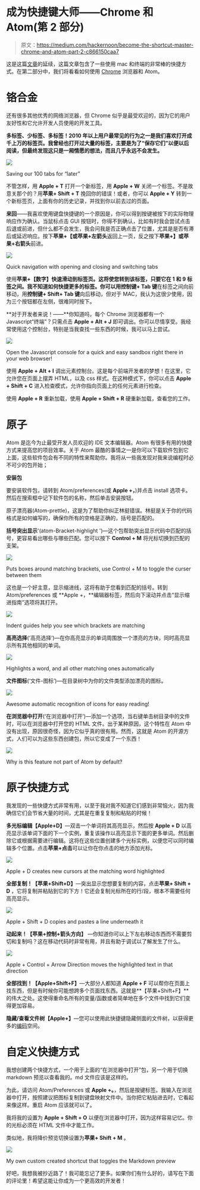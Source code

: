 # 成为快捷键大师——Chrome 和 Atom(第 2 部分)

> 原文：<https://medium.com/hackernoon/become-the-shortcut-master-chrome-and-atom-part-2-c866150caa7>

这是这篇[文章](https://hackernoon.com/become-the-shortcut-master-the-mac-and-terminal-part-1-80793d8df033)的延续，这篇文章包含了一些使用 mac 和终端的非常棒的快捷方式。在第二部分中，我们将看看如何使用 [Chrome](https://hackernoon.com/tagged/chrome) 浏览器和 Atom。

# **铬合金**

还有很多其他优秀的网络浏览器，但 Chrome 似乎是最受欢迎的，因为它的用户友好性和它允许开发人员使用的开发工具。

**多标签、少标签、多标签！2010 年以上用户最常见的行为之一是我们喜欢打开成千上万的标签页。我曾经也打开过大量的标签，主要是为了“保存它们”以便以后阅读，但最终发现这只是一厢情愿的想法，而且几乎永远不会发生。**

![](img/91b487a3b6e1566dd96ff221fd34dc08.png)

Saving our 100 tabs for “later”

不管怎样，用 **Apple + T** 打开一个新标签，用 **Apple + W** 关闭一个标签。不是故意关那个的？用**苹果+ Shift + T** 挽回你的错误！或者，你可以 **Apple + Y** 转到一个新标签页，上面有你的历史记录，并找到你以前去过的页面。

**来回**——我喜欢使用键盘快捷键的一个原因是，你可以得到按键被按下的实际物理响应作为确认。当鼠标点击 GUI 按钮时，你得不到确认，比如有时我会尝试点击后退或前进，但什么都不会发生，我会问我是否正确点击了位置，尤其是是否有滞后或延迟响应。按下**苹果+【**或**苹果+左箭头**返回上一页，反之按下**苹果+】**或**苹果+右箭头**前进。

![](img/d029178b7f531c22290f15bfebb87400.png)

Quick navigation with opening and closing and switching tabs

使用**苹果+【数字】**快速滑动到标签页。这将使您转到该标签，只要它在 1 和 9 标签之间。我不知道如何快捷更多的标签。你可以用**控制键+ Tab 键**在标签之间向前移动，用**控制键+ Shift+ Tab 键**向后移动，但对于 MAC，我认为这很少使用，因为三个按钮都在左侧，很难同时按下。

**对于开发者来说！——**你知道吗，每个 Chrome 浏览器都有一个 Javascript“终端”？只需点击 **Apple + Alt + J** 即可调出。你可以尽情享受。我经常使用这个控制台，特别是当我查找一些东西的时候，我可以马上尝试。

![](img/f4f03b0e64dc0183356d1ce279f71d74.png)

Open the Javascript console for a quick and easy sandbox right there in your web browser!

使用 **Apple + Alt + I** 调出元素控制台。这是每个前端开发者的梦想！在这里，它允许您在页面上摆弄 HTML，以及 css 样式。在这种模式下，你可以点击 **Apple + Shift + C** 进入检查模式，允许你指向页面上的任何元素进行检查。

使用 **Apple + R** 重新加载，使用 **Apple + Shift + R** 硬重新加载，查看您的工作。

# **原子**

Atom 是迄今为止最受开发人员欢迎的 IDE 文本编辑器。Atom 有很多有用的快捷方式来提高您的项目效率。关于 Atom 最酷的事情之一是你可以下载软件包到它上面，这些软件包会有不同的特性来帮助你。我将从一些我发现对我来说编程时必不可少的包开始；

**安装包**

要安装软件包，请转到 Atom/preferences(或 **Apple +，**)并点击 install 选项卡。然后在搜索框中记下软件包的名称，然后单击安装按钮。

原子漂亮器(Atom-prettle)，这是为了帮助你纠正林挺错误。林挺是关于你的代码格式是如何编写的，确保你所有的空格是正确的，括号是匹配的。

**括号突出显示**'(atom-Bracket-highlight ')—这个包帮助突出显示代码中匹配的括号，更容易看出哪些与哪些匹配。您可以按下 **Control + M** 将光标切换到匹配的支架。

![](img/ec3b8a12155212fcd82d55bfac2b6595.png)

Puts boxes around matching brackets, use Control + M to toggle the curser between them

这也是一个好主意，显示缩进线，这将有助于您看到匹配的括号。转到 Atom/preferences 或 **Apple +，**编辑器标签，然后向下滚动并点击“显示缩进指南”选项将其打开。

![](img/81020b27deac717cf1649ee94afb11eb.png)

Indent guides help you see which brackets are matching

**高亮选择**(‘高亮选择’)—在你高亮显示的单词周围放一个漂亮的方块，同时高亮显示所有其他相同的单词。

![](img/8d852663f5e65def83ba08a31ae72de9.png)

Highlights a word, and all other matching ones automatically

**文件图标**(‘文件-图标’)—在目录树中为你的文件类型添加漂亮的图标。

![](img/89237f8d51520115c09ad43360c668f3.png)

Awesome automatic recognition of icons for easy reading!

**在浏览器中打开**(‘在浏览器中打开’)—添加一个选项，当右键单击树目录中的文件时，可以在浏览器中打开您的 HTML 文件。出于某种原因，这个特性在 Atom 中没有出现，原因很奇怪，因为它似乎真的很有用。然而，这就是 Atom 的开源方式，人们可以为这些东西创建包，所以它变成了一个东西！

![](img/de5317e985e7b1bc09407b1660a6e98a.png)

Why is this feature not part of Atom by default?

# **原子快捷方式**

我发现的一些快捷方式非常有用，以至于我对我不知道它们感到非常恼火，因为我确信它们会节省大量的时间，尤其是在重复复制和粘贴的时候！

**多光标编辑【Apple+D】**—双击一个单词将其高亮显示，然后按 **Apple + D** 以高亮显示该单词下面的下一个实例，重复该操作以高亮显示下面的更多单词。然后删除它或根据需要进行编辑。这将在这些位置创建多个光标实例，以便您可以同时编辑多个位置。点击**苹果+点击**可以让你在你点击的地方添加光标。

![](img/aee19f275fc018fc926de061af0b5e55.png)

Apple + D creates new cursors at the matching word highlighted

**全部复制！【苹果+Shift+D】**—突出显示您想要复制的内容，点击**苹果+ Shift + D** ，它将复制并粘贴到它的下方！它还会复制光标所在的行/段，根本不需要任何高亮显示。

![](img/829b07bef4a9950ddd2232564b6d8b23.png)

Apple + Shift + D copies and pastes a line underneath it

**动起来！【苹果+控制+箭头方向】** —你知道你可以上下左右移动东西而不需要剪切和复制吗？这在移动代码时非常有用，并且有助于调试以了解发生了什么。

![](img/749084df1c5903aa9e918424bd727a4e.png)

Apple + Control + Arrow Direction moves the highlighted text in that direction

**全部找到！【Apple+Shift+F】**—大部分人都知道 **Apple + F** 可以帮你在页面上找东西，但是有时候你可能想跨多个页面找东西。这就是**【苹果+Shift+F】**的伟大之处。这使得重命名所有的变量/函数或者简单地在多个文件中找到它们变得更加容易。

**隐藏/查看文件树【Apple+】**—您可以使用此快捷键隐藏侧面的文件树，以获得更多的[编码](https://hackernoon.com/tagged/coding)空间。

# 自定义快捷方式

我想创建两个快捷方式，一个用于上面的“在浏览器中打开”包，另一个用于切换 markdown 预览以查看我的。md 文件应该是这样的。

为此，请访问 Atom/Preferences 或 **Apple +。**，然后是按键标签。我输入在浏览器中打开，按照建议把图标复制到键盘映射文件中。当你把它粘贴进去时，它看起来像这样。重启 Atom 应该就可以了。

我将我的设置为 **Apple + Shift + O** 以便在浏览器中打开，因为这样容易记忆。你的光标必须在 HTML 文件中才能工作。

类似地，我将降价预览切换设置为**苹果+ Shift + M** 。

![](img/7923bccce85ffe37c51642f7210db5fb.png)

My own custom created shortcut that toggles the Markdown preview

好吧，我想我被抄近路了！我可能忘记了更多。如果你们有什么好的，请写在下面的评论里！希望这能让你成为一个更高效的开发者！